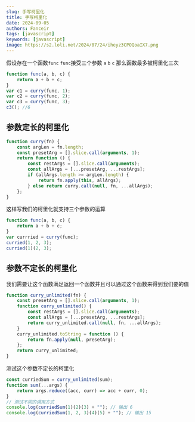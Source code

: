 ```yaml
---
slug: 手写柯里化
title: 手写柯里化
date: 2024-09-05
authors: Fanceir
tags: [javascript]
keywords: [javascript]
image: https://s2.loli.net/2024/07/24/iheyz3CPOQoaIX7.png
---
```


假设存在一个函数`func` `func`接受三个参数 `a` `b` `c` 那么函数最多被柯里化三次

```javascript
function func(a, b, c) {
    return a + b + c;
}
var c1 = curry(func, 1);
var c2 = curry(func, 2);
var c3 = curry(func, 3);
c3(); //6
```

## 参数定长的柯里化

```javascript
function curry(fn) {
    const argLen = fn.length;
    const presetArg = [].slice.call(arguments, 1);
    return function () {
        const restArgs = [].slice.call(arguments);
        const allArgs = [...presetArg, ...restArgs];
        if (allArgs.length >= argLen.length) {
            return fn.apply(this, allArgs);
        } else return curry.call(null, fn, ...allArgs);
    };
}
```

这样写我们的柯里化就支持三个参数的运算

```javascript
function func(a, b, c) {
    return a + b + c;
}
var currried = curry(func);
curried(1, 2, 3);
curried(1)(2, 3);
```

## 参数不定长的柯里化

我们需要让这个函数满足返回一个函数并且可以通过这个函数来得到我们要的值

```javascript
function curry_unlimited(fn) {
    const presetArg = [].slice.call(arguments, 1);
    function curry_unlimited() {
        const restArgs = [].slice.call(arguments);
        const allArgs = [...presetArg, ...restArgs];
        return curry_unlimited.call(null, fn, ...allArgs);
    }
    curry_unlimited.toString = function () {
        return fn.apply(null, presetArg);
    };
    return curry_unlimited;
}
```

测试这个参数不定长的柯里化

```javascript
const curriedSum = curry_unlimited(sum);
function sum(...args) {
    return args.reduce((acc, curr) => acc + curr, 0);
}
// 测试不同的调用方式
console.log(curriedSum(1)(2)(3) + ""); // 输出 6
console.log(curriedSum(1, 2, 3)(4)(5) + ""); // 输出 15
```
